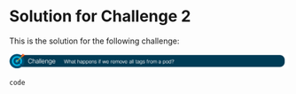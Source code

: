# Solution for Challenge 2

This is the solution for the following challenge:

![Challenge 2](../../img/challenge2.png?raw=true "Challenge 2")



```
code
```
